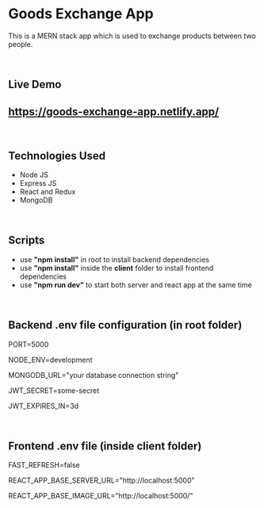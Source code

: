 # Goods Exchange App

This is a MERN stack app which is used to exchange products between two people.

&nbsp;

## Live Demo
## https://goods-exchange-app.netlify.app/

&nbsp;

## Technologies Used
 - Node JS
 - Express JS
 - React and Redux
 - MongoDB

&nbsp;

## Scripts

 - use **"npm install"** in root to install backend dependencies
 - use **"npm install"** inside the **client** folder to install frontend dependencies
 - use **"npm run dev"** to start both server and react app at the same time

&nbsp;

## Backend .env file configuration (in root folder)

PORT=5000

NODE_ENV=development

MONGODB_URL="your database connection string"

JWT_SECRET=some-secret

JWT_EXPIRES_IN=3d

&nbsp;

## Frontend .env file (inside client folder)

FAST_REFRESH=false

REACT_APP_BASE_SERVER_URL="http://localhost:5000"

REACT_APP_BASE_IMAGE_URL="http://localhost:5000/"




